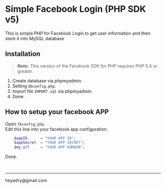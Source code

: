 # Simple Facebook Login (PHP SDK v5)
This is simple PHP for Facebook Login to get user information and then store it into MySQL database

## Installation
> **Note:** This version of the Facebook SDK for PHP requires PHP 5.4 or greater.

1. Create database via phpmyadmin. <br>
2. Setting `dbconfig.php`. <br>
3. Import file `IMPORT.sql` via phpmyadmin. <br>
4. Done. <br>

## How to setup your facebook APP
Open `fbconfig.php`. <br>
Edit this line into your facebook app configuration. <br>

```php
    $appID      = "YOUR APP ID";
    $appSecret  = "YOUR APP SECRET";
    $my_url     = "YOUR APP DOMAIN";
```

Done.

<br>

<hr>
heyadry@gmail.com
